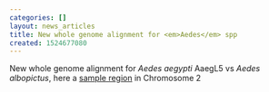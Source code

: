 ```yaml
---
categories: []
layout: news_articles
title: New whole genome alignment for <em>Aedes</em> spp
created: 1524677080
---
```

New whole genome alignment for <em>Aedes aegypti</em> AaegL5 vs <em>Aedes albopictus</em>, here a <a href="https://www.vectorbase.org/Aedes_aegypti_lvpagwg/Location/Compara_Alignments/Image?align=9432;db=core;r=2:386593886-386678859">sample region</a> in Chromosome 2 

